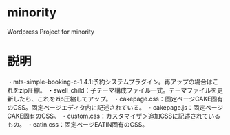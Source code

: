 # minority
Wordpress Project for minority

# 説明
・mts-simple-booking-c-1.4.1:予約システムプラグイン。再アップの場合はこれをzip圧縮。
・swell_child：子テーマ構成ファイル一式。テーマファイルを更新したら、これをzip圧縮してアップ。
・cakepage.css：固定ページCAKE固有のCSS。固定ページエディタ内に記述されている。
・cakepage.js：固定ページCAKE固有のCSS。
・custom.css：カスタマイザ＞追加CSSに記述されているもの。
・eatin.css：固定ページEATIN固有のCSS。
